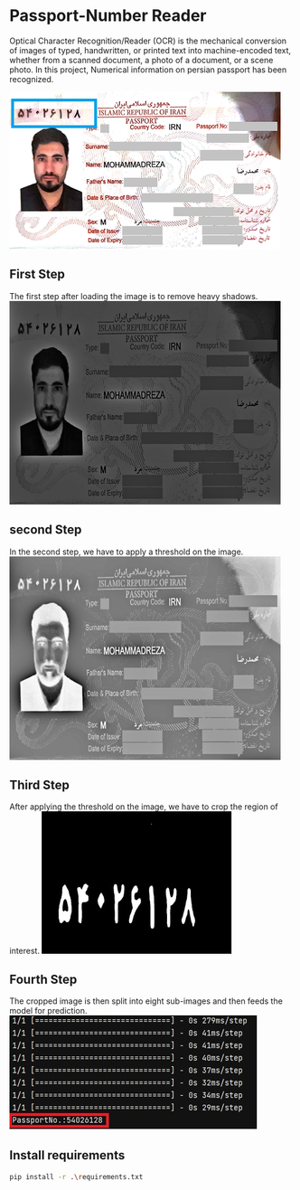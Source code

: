 # Passport-Number Reader
Optical Character Recognition/Reader (OCR) is the mechanical conversion of images of typed, handwritten, or printed text into machine-encoded text, whether from a scanned document, a photo of a document, or a scene photo.
In this project, Numerical information on persian passport has been recognized.


![img](pics/Me.jpg)
## First Step
 The first step after loading the image is to remove heavy shadows.
![img](pics/image_Homo.jpg)

## second Step
In the second step, we have to apply a threshold on the image.
![img](pics/Threshold_Image.jpg)

## Third Step
After applying the threshold on the image, we have to crop the region of interest. 
![img](pics/imgout_Pass.jpg)

## Fourth Step
The cropped image is then split into eight sub-images and then feeds the model for prediction.
![img](pics/Final_Result.jpg)

## Install requirements

```bash
pip install -r .\requirements.txt
```

